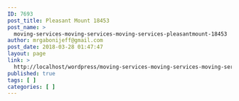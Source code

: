 ```yaml
---
ID: 7693
post_title: Pleasant Mount 18453
post_name: >
  moving-services-moving-services-moving-services-pleasantmount-18453
author: mrgabonijeff@gmail.com
post_date: 2018-03-28 01:47:47
layout: page
link: >
  http://localhost/wordpress/moving-services-moving-services-moving-services-pleasantmount-18453/
published: true
tags: [ ]
categories: [ ]
---
```

